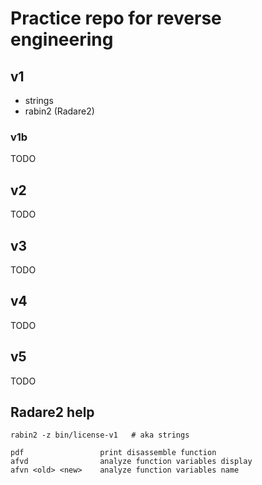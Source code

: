 # Practice repo for reverse engineering

## v1

- strings
- rabin2 (Radare2)

### v1b

TODO

## v2

TODO

## v3

TODO

## v4

TODO

## v5

TODO

## Radare2 help

```
rabin2 -z bin/license-v1   # aka strings
```

```
pdf                 print disassemble function
afvd                analyze function variables display
afvn <old> <new>    analyze function variables name
```
